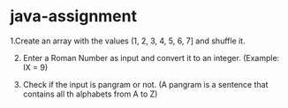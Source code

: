 # java-assignment

1.Create an array with the values (1, 2, 3, 4, 5, 6, 7] and shuffle it. 

2. Enter a Roman Number as input and convert it to an integer. (Example: IX = 9)

3. Check if the input is pangram or not. (A pangram is a sentence that contains all th alphabets from A to Z)
